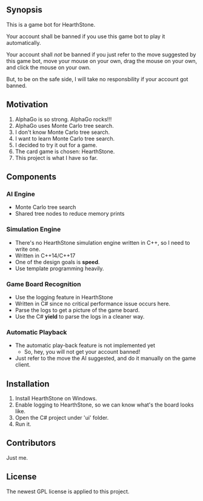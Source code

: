 ## Synopsis

This is a game bot for HearthStone.

Your account shall be banned if you use this game bot to play it automatically.

Your account shall *not* be banned if you just refer to the move suggested by this game bot, move your mouse on your own, drag the mouse on your own, and click the mouse on your own.

But, to be on the safe side, I will take no responsbility if your account got banned.

## Motivation

1. AlphaGo is so strong. AlphaGo rocks!!!
2. AlphaGo uses Monte Carlo tree search.
3. I don't know Monte Carlo tree search.
4. I want to learn Monte Carlo tree search.
5. I decided to try it out for a game.
6. The card game is chosen: HearthStone.
7. This project is what I have so far.

## Components

### AI Engine
* Monte Carlo tree search
* Shared tree nodes to reduce memory prints

### Simulation Engine
* There's no HearthStone simulation engine written in C++, so I need to write one.
* Written in C++14/C++17
* One of the design goals is **speed**.
* Use template programming heavily.

### Game Board Recognition
* Use the logging feature in HearthStone
* Written in C# since no critical performance issue occurs here.
* Parse the logs to get a picture of the game board.
* Use the C# **yield** to parse the logs in a cleaner way.

### Automatic Playback
* The automatic play-back feature is not implemented yet
  * So, hey, you will not get your account banned!
* Just refer to the move the AI suggested, and do it manually on the game client.

## Installation

1. Install HearthStone on Windows.
2. Enable logging to HearthStone, so we can know what's the board looks like.
3. Open the C# project under 'ui' folder.
4. Run it.

## Contributors

Just me.

## License

The newest GPL license is applied to this project.
